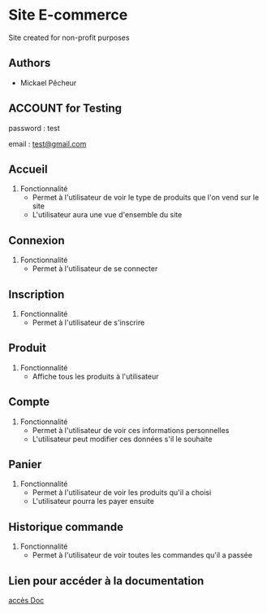 # Site E-commerce
Site created for non-profit purposes 

## Authors
- Mickael Pêcheur

## ACCOUNT for Testing
password : test

email : test@gmail.com

## Accueil
1. Fonctionnalité 
   - Permet à l'utilisateur de voir le type de produits que l'on vend sur le site
   - L'utilisateur aura une vue d'ensemble du site  

## Connexion
1. Fonctionnalité 
   - Permet à l'utilisateur de se connecter 

## Inscription
1. Fonctionnalité 
   - Permet à l'utilisateur de s'inscrire 

## Produit
1. Fonctionnalité 
   - Affiche tous les produits à l'utilisateur

## Compte
1. Fonctionnalité 
   - Permet à l'utilisateur de voir ces informations personnelles  
   - L'utilisateur peut modifier ces données s'il le souhaite

## Panier
1. Fonctionnalité 
   - Permet à l'utilisateur de voir les produits qu'il a choisi
   - L'utilisateur pourra les payer ensuite

## Historique commande
1. Fonctionnalité 
   - Permet à l'utilisateur de voir toutes les commandes qu'il a passée

## Lien pour accéder à la documentation
[accès Doc](https://urlz.fr/lqCo)


